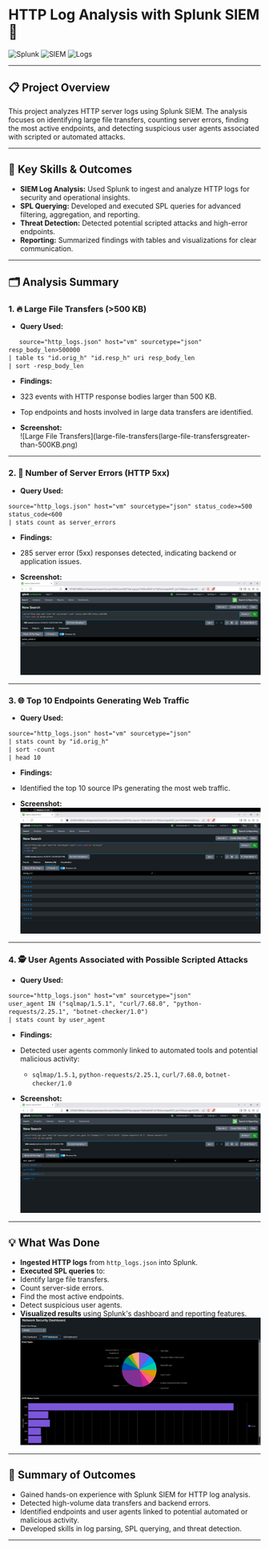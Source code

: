 # HTTP Log Analysis with Splunk SIEM 🚦

![Splunk](https://img.shields.io/badge/Splunk-Enterprise-green?logo=splunk)
![SIEM](https://img.shields.io/badge/SIEM-Enabled-blueviolet)
![Logs](https://img.shields.io/badge/Logs-Analyzed-blue)

---

## 📋 Project Overview

This project analyzes HTTP server logs using Splunk SIEM. The analysis focuses on identifying large file transfers, counting server errors, finding the most active endpoints, and detecting suspicious user agents associated with scripted or automated attacks.

---

## 🏅 Key Skills & Outcomes

- **SIEM Log Analysis:** Used Splunk to ingest and analyze HTTP logs for security and operational insights.
- **SPL Querying:** Developed and executed SPL queries for advanced filtering, aggregation, and reporting.
- **Threat Detection:** Detected potential scripted attacks and high-error endpoints.
- **Reporting:** Summarized findings with tables and visualizations for clear communication.

---

## 🗂️ Analysis Summary

### 1. 🔥 Large File Transfers (>500 KB)

- **Query Used:**  
```
   source="http_logs.json" host="vm" sourcetype="json" resp_body_len>500000
| table ts "id.orig_h" "id.resp_h" uri resp_body_len
| sort -resp_body_len
```
- **Findings:**  
- 323 events with HTTP response bodies larger than 500 KB.
- Top endpoints and hosts involved in large data transfers are identified.

- **Screenshot:**  
![Large File Transfers](large-file-transfers(large-file-transfersgreater-than-500KB.png)

---

### 2. 🚨 Number of Server Errors (HTTP 5xx)

- **Query Used:**  
```
source="http_logs.json" host="vm" sourcetype="json" status_code>=500 status_code<600
| stats count as server_errors
```
- **Findings:**  
- 285 server error (5xx) responses detected, indicating backend or application issues.

- **Screenshot:**  
![Server Errors](number-of-server-errors5xx-observed.png)

---

### 3. 🌐 Top 10 Endpoints Generating Web Traffic

- **Query Used:**  
```
source="http_logs.json" host="vm" sourcetype="json"
| stats count by "id.orig_h"
| sort -count
| head 10
```
- **Findings:**  
- Identified the top 10 source IPs generating the most web traffic.

- **Screenshot:**  
![Top 10 Endpoints](top-10-endpoints-generating-web-traffic.png)

---

### 4. 🕵️ User Agents Associated with Possible Scripted Attacks

- **Query Used:**  
```
source="http_logs.json" host="vm" sourcetype="json"
user_agent IN ("sqlmap/1.5.1", "curl/7.68.0", "python-requests/2.25.1", "botnet-checker/1.0")
| stats count by user_agent
```
- **Findings:**  
- Detected user agents commonly linked to automated tools and potential malicious activity:
  - `sqlmap/1.5.1`, `python-requests/2.25.1`, `curl/7.68.0`, `botnet-checker/1.0`

- **Screenshot:**  
![Suspicious User Agents](User-Agents-associated-with-possible-scripted-attacks.png)

---

## 💡 What Was Done

- **Ingested HTTP logs** from `http_logs.json` into Splunk.
- **Executed SPL queries** to:
- Identify large file transfers.
- Count server-side errors.
- Find the most active endpoints.
- Detect suspicious user agents.
- **Visualized results** using Splunk's dashboard and reporting features.
![HTTP_dashboard](HTTP_dashboard.png)

---
## 🚀 Summary of Outcomes

- Gained hands-on experience with Splunk SIEM for HTTP log analysis.
- Detected high-volume data transfers and backend errors.
- Identified endpoints and user agents linked to potential automated or malicious activity.
- Developed skills in log parsing, SPL querying, and threat detection.

---

